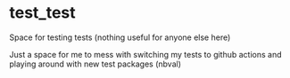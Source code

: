 # test_test
Space for testing tests (nothing useful for anyone else here)

Just a space for me to mess with switching my tests to github actions and playing around with new test packages (nbval)
